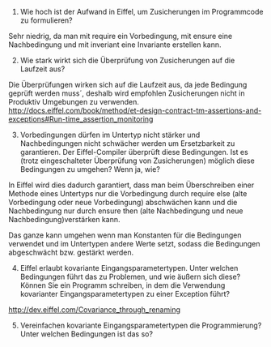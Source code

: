 1. Wie hoch ist der Aufwand in Eiffel, um Zusicherungen im Programmcode zu formulieren?

Sehr niedrig, da man mit require ein Vorbedingung, mit ensure eine Nachbedingung und mit inveriant eine Invariante erstellen kann.


2. Wie stark wirkt sich die Überprüfung von Zusicherungen auf die Laufzeit aus?

Die Überprüfungen wirken sich auf die Laufzeit aus, da jede Bedingung geprüft werden muss´, deshalb wird empfohlen Zusicherungen nicht in Produktiv Umgebungen zu verwenden. 
http://docs.eiffel.com/book/method/et-design-contract-tm-assertions-and-exceptions#Run-time_assertion_monitoring


3. Vorbedingungen dürfen im Untertyp nicht stärker und Nachbedingungen nicht schwächer werden um Ersetzbarkeit zu garantieren. Der Eiffel-Compiler überprüft diese Bedingungen. Ist es (trotz eingeschalteter Überprüfung von Zusicherungen) möglich diese Bedingungen zu umgehen? Wenn ja, wie?

In Eiffel wird dies dadurch garantiert, dass man beim Überschreiben einer Methode eines Untertyps nur die Vorbedingung durch require else (alte Vorbedingung oder neue Vorbedingung) abschwächen kann und die Nachbedingung nur durch ensure then (alte Nachbedingung und neue Nachbedingung)verstärken kann.

Das ganze kann umgehen wenn man Konstanten für die Bedingungen verwendet und im Untertypen andere Werte setzt, sodass die Bedingungen abgeschwächt bzw. gestärkt werden.

4. Eiffel erlaubt kovariante Eingangsparametertypen. Unter welchen Bedingungen führt das zu Problemen, und wie äußern sich diese? 
Können Sie ein Programm schreiben, in dem die Verwendung kovarianter Eingangsparametertypen zu einer Exception führt?

http://dev.eiffel.com/Covariance_through_renaming


5. Vereinfachen kovariante Eingangsparametertypen die Programmierung? Unter welchen Bedingungen ist das so?